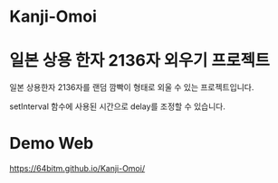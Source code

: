 # Kanji-Omoi
# 일본 상용 한자 2136자 외우기 프로젝트

일본 상용한자 2136자를 랜덤 깜빡이 형태로 외울 수 있는 프로젝트입니다.

setInterval 함수에 사용된 시간으로 delay를 조정할 수 있습니다.

# Demo Web
https://64bitm.github.io/Kanji-Omoi/
